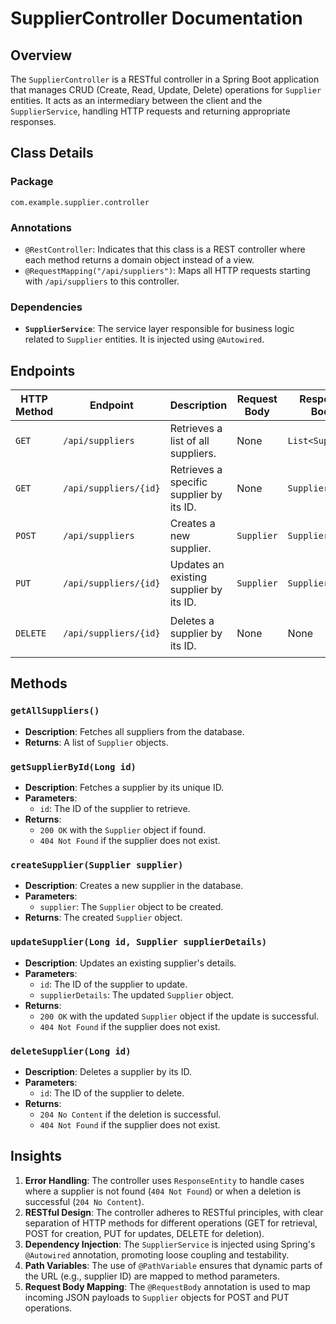 # SupplierController Documentation

## Overview

The `SupplierController` is a RESTful controller in a Spring Boot application that manages CRUD (Create, Read, Update, Delete) operations for `Supplier` entities. It acts as an intermediary between the client and the `SupplierService`, handling HTTP requests and returning appropriate responses.

## Class Details

### Package
`com.example.supplier.controller`

### Annotations
- `@RestController`: Indicates that this class is a REST controller where each method returns a domain object instead of a view.
- `@RequestMapping("/api/suppliers")`: Maps all HTTP requests starting with `/api/suppliers` to this controller.

### Dependencies
- **`SupplierService`**: The service layer responsible for business logic related to `Supplier` entities. It is injected using `@Autowired`.

## Endpoints

| HTTP Method | Endpoint            | Description                                                                 | Request Body         | Response Body       | Status Codes                     |
|-------------|---------------------|-----------------------------------------------------------------------------|----------------------|---------------------|-----------------------------------|
| `GET`       | `/api/suppliers`    | Retrieves a list of all suppliers.                                          | None                 | `List<Supplier>`    | `200 OK`                         |
| `GET`       | `/api/suppliers/{id}` | Retrieves a specific supplier by its ID.                                    | None                 | `Supplier`          | `200 OK`, `404 Not Found`        |
| `POST`      | `/api/suppliers`    | Creates a new supplier.                                                     | `Supplier`           | `Supplier`          | `201 Created`                    |
| `PUT`       | `/api/suppliers/{id}` | Updates an existing supplier by its ID.                                     | `Supplier`           | `Supplier`          | `200 OK`, `404 Not Found`        |
| `DELETE`    | `/api/suppliers/{id}` | Deletes a supplier by its ID.                                               | None                 | None                | `204 No Content`, `404 Not Found`|

## Methods

### `getAllSuppliers()`
- **Description**: Fetches all suppliers from the database.
- **Returns**: A list of `Supplier` objects.

### `getSupplierById(Long id)`
- **Description**: Fetches a supplier by its unique ID.
- **Parameters**: 
  - `id`: The ID of the supplier to retrieve.
- **Returns**: 
  - `200 OK` with the `Supplier` object if found.
  - `404 Not Found` if the supplier does not exist.

### `createSupplier(Supplier supplier)`
- **Description**: Creates a new supplier in the database.
- **Parameters**: 
  - `supplier`: The `Supplier` object to be created.
- **Returns**: The created `Supplier` object.

### `updateSupplier(Long id, Supplier supplierDetails)`
- **Description**: Updates an existing supplier's details.
- **Parameters**: 
  - `id`: The ID of the supplier to update.
  - `supplierDetails`: The updated `Supplier` object.
- **Returns**: 
  - `200 OK` with the updated `Supplier` object if the update is successful.
  - `404 Not Found` if the supplier does not exist.

### `deleteSupplier(Long id)`
- **Description**: Deletes a supplier by its ID.
- **Parameters**: 
  - `id`: The ID of the supplier to delete.
- **Returns**: 
  - `204 No Content` if the deletion is successful.
  - `404 Not Found` if the supplier does not exist.

## Insights

1. **Error Handling**: The controller uses `ResponseEntity` to handle cases where a supplier is not found (`404 Not Found`) or when a deletion is successful (`204 No Content`).
2. **RESTful Design**: The controller adheres to RESTful principles, with clear separation of HTTP methods for different operations (GET for retrieval, POST for creation, PUT for updates, DELETE for deletion).
3. **Dependency Injection**: The `SupplierService` is injected using Spring's `@Autowired` annotation, promoting loose coupling and testability.
4. **Path Variables**: The use of `@PathVariable` ensures that dynamic parts of the URL (e.g., supplier ID) are mapped to method parameters.
5. **Request Body Mapping**: The `@RequestBody` annotation is used to map incoming JSON payloads to `Supplier` objects for POST and PUT operations.
